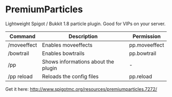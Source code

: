 # PremiumParticles
Lightweight Spigot / Bukkit 1.8 particle plugin. Good for VIPs on your server.

Command | Description | Permission
------------ | ------------- | ------------
/moveeffect | Enables moveeffects | pp.moveeffect
/bowtrail | Enables bowtrails | pp.bowtrail
/pp | Shows informations about the plugin | -
/pp reload | Reloads the config files | pp.reload


Get it here: http://www.spigotmc.org/resources/premiumparticles.7272/
